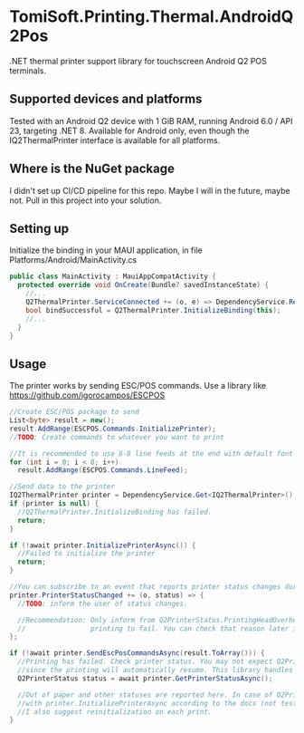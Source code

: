 # TomiSoft.Printing.Thermal.AndroidQ2Pos
.NET thermal printer support library for touchscreen Android Q2 POS terminals.

## Supported devices and platforms
Tested with an Android Q2 device with 1 GiB RAM, running Android 6.0 / API 23, targeting .NET 8.
Available for Android only, even though the IQ2ThermalPrinter interface is available for all platforms.

## Where is the NuGet package
I didn't set up CI/CD pipeline for this repo. Maybe I will in the future, maybe not. Pull in this project
into your solution.

## Setting up
Initialize the binding in your MAUI application, in file Platforms/Android/MainActivity.cs

```csharp
public class MainActivity : MauiAppCompatActivity {
  protected override void OnCreate(Bundle? savedInstanceState) {
    //...
    Q2ThermalPrinter.ServiceConnected += (o, e) => DependencyService.RegisterSingleton<IQ2ThermalPrinter>(e);
    bool bindSuccessful = Q2ThermalPrinter.InitializeBinding(this);
    //...
  }
}
```

## Usage
The printer works by sending ESC/POS commands. Use a library like https://github.com/igorocampos/ESCPOS

```csharp
//Create ESC/POS package to send
List<byte> result = new();
result.AddRange(ESCPOS.Commands.InitializePrinter);
//TODO: Create commands to whatever you want to print

//It is recommended to use 6-8 line feeds at the end with default font size for a good cutting point.
for (int i = 0; i < 8; i++)
  result.AddRange(ESCPOS.Commands.LineFeed);

//Send data to the printer
IQ2ThermalPrinter printer = DependencyService.Get<IQ2ThermalPrinter>();
if (printer is null) {
  //Q2ThermalPrinter.InitializeBinding has failed.
  return;
}

if (!await printer.InitializePrinterAsync()) {
  //Failed to initialize the printer
  return;
}

//You can subscribe to an event that reports printer status changes during printing.
printer.PrinterStatusChanged += (o, status) => {
  //TODO: inform the user of status changes.

  //Recommendation: Only inform from Q2PrinterStatus.PrintingHeadOverheat, Q2PrinterStatus.Ready and Q2PrinterStatus.Busy. Other statuses will cause the
  //                printing to fail. You can check that reason later in the code.
};

if (!await printer.SendEscPosCommandsAsync(result.ToArray())) {
  //Printing has failed. Check printer status. You may not expect Q2PrinterStatus.PrintingHeadOverheat
  //since the printing will automatically resume. This library handles this case (at least, it should).
  Q2PrinterStatus status = await printer.GetPrinterStatusAsync();

  //Out of paper and other statuses are reported here. In case of Q2PrinterStatus.MotorOverheat you need to reinitialize the printer
  //with printer.InitializePrinterAsync according to the docs (not tested functionality, never occurred to me).
  //I also suggest reinitialization on each print.
}
```
